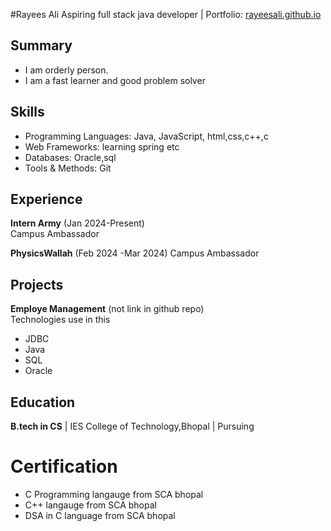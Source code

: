 #Rayees Ali
Aspiring full stack java developer | Portfolio: [rayeesali.github.io](https://yourportfolio.github.io)

## Summary
- I am orderly person.
- I am a fast learner and good problem solver

## Skills
- Programming Languages: Java, JavaScript, html,css,c++,c 
- Web Frameworks: learning spring etc
- Databases: Oracle,sql
- Tools & Methods: Git

## Experience
**Intern Army** (Jan 2024-Present)   
Campus Ambassador

**PhysicsWallah** (Feb 2024 -Mar 2024)
Campus Ambassador

## Projects
**Employe Management** (not link in github repo)  
Technologies use in this
- JDBC
- Java
- SQL
- Oracle
  
## Education
**B.tech in CS** | IES College of Technology,Bhopal | Pursuing
# Certification
- C Programming langauge from SCA bhopal
- C++ langauge from SCA bhopal
- DSA in C language from SCA bhopal

